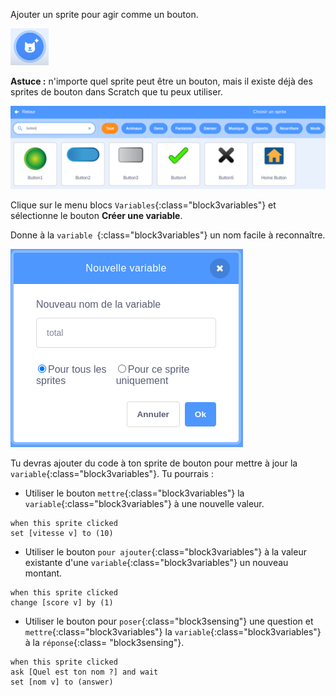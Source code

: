 Ajouter un sprite pour agir comme un bouton.

![](images/add-sprite.png)

**Astuce :** n'importe quel sprite peut être un bouton, mais il existe déjà des sprites de bouton dans Scratch que tu peux utiliser.

![](images/button-sprites.png)

Clique sur le menu blocs `Variables`{:class="block3variables"} et sélectionne le bouton **Créer une variable**.

Donne à la `variable `{:class="block3variables"} un nom facile à reconnaître.

![](images/name-variable.png)

Tu devras ajouter du code à ton sprite de bouton pour mettre à jour la `variable`{:class="block3variables"}. Tu pourrais :

+ Utiliser le bouton `mettre`{:class="block3variables"} la `variable`{:class="block3variables"} à une nouvelle valeur.

```blocks3
when this sprite clicked
set [vitesse v] to (10)
```

+ Utiliser le bouton `pour ajouter`{:class="block3variables"} à la valeur existante d'une `variable`{:class="block3variables"} un nouveau montant.

```blocks3
when this sprite clicked
change [score v] by (1)
```

+ Utiliser le bouton pour `poser`{:class="block3sensing"} une question et `mettre`{:class="block3variables"} la `variable`{:class="block3variables"} à la `réponse`{:class= "block3sensing"}.

```blocks3
when this sprite clicked
ask [Quel est ton nom ?] and wait 
set [nom v] to (answer)
```

